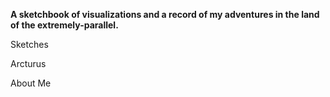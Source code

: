 **A sketchbook of visualizations and a record of my adventures in the land of the extremely-parallel.**

      
      
 

Sketches

Arcturus

About Me





